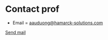 # Contact prof

-  Email  =  aauduong@hamarck-solutions.com

[Send mail](mailto:aauduong@hamarck-solutions.com)